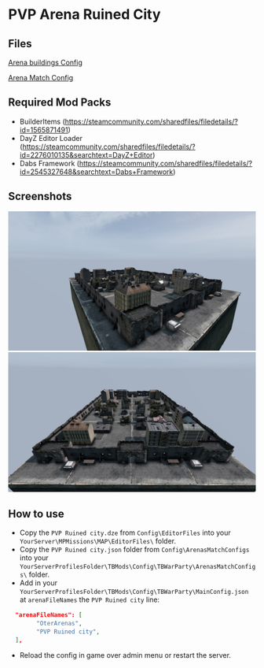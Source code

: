 # PVP Arena Ruined City

## Files

<a href="./ArenaBuildingConfig/PVP Ruined city.json" download>Arena buildings Config</a>

<a href="./ArenaMatchConfig/PVP Ruined city.json" download>Arena Match Config</a>

## Required Mod Packs

- BuilderItems (https://steamcommunity.com/sharedfiles/filedetails/?id=1565871491)
- DayZ Editor Loader (https://steamcommunity.com/sharedfiles/filedetails/?id=2276010135&searchtext=DayZ+Editor)
- Dabs Framework (https://steamcommunity.com/sharedfiles/filedetails/?id=2545327648&searchtext=Dabs+Framework)

## Screenshots

![Ruined City](./images/PVPRuinedcity_1.jpg)
![Ruined City](./images/PVPRuinedcity_2.jpg)

## How to use
- Copy the `PVP Ruined city.dze` from `Config\EditorFiles` into your `YourServer\MPMissions\MAP\EditorFiles\` folder.
- Copy the `PVP Ruined city.json` folder from `Config\ArenasMatchConfigs` into your `YourServerProfilesFolder\TBMods\Config\TBWarParty\ArenasMatchConfigs\` folder.
- Add in your `YourServerProfilesFolder\TBMods\Config\TBWarParty\MainConfig.json` at `arenaFileNames` the `PVP Ruined city` line:
```json
  "arenaFileNames": [
        "OterArenas",
        "PVP Ruined city",
  ],
```
- Reload the config in game over admin menu or restart the server.